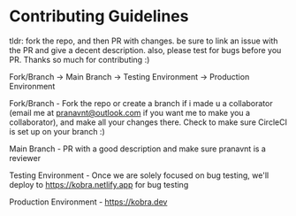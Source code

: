 # Contributing Guidelines

tldr: fork the repo, and then PR with changes. be sure to link an issue with the PR and give a decent description. also, please test for bugs before you PR. Thanks so much for contributing :)

Fork/Branch -> Main Branch -> Testing Environment -> Production Environment

Fork/Branch - Fork the repo or create a branch if i made u a collaborator (email me at pranavnt@outlook.com if you want me to make you a collaborator), and make all your changes there. Check to make sure CircleCI is set up on your branch :)

Main Branch - PR with a good description and make sure pranavnt is a reviewer

Testing Environment - Once we are solely focused on bug testing, we'll deploy to https://kobra.netlify.app for bug testing

Production Environment - https://kobra.dev
